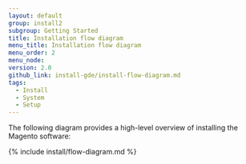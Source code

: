 ```yaml
---
layout: default
group: install2
subgroup: Getting Started
title: Installation flow diagram
menu_title: Installation flow diagram
menu_order: 2
menu_node:
version: 2.0
github_link: install-gde/install-flow-diagram.md
tags:
  - Install
  - System
  - Setup
---
```



The following diagram provides a high-level overview of installing the Magento software:

{% include install/flow-diagram.md %}